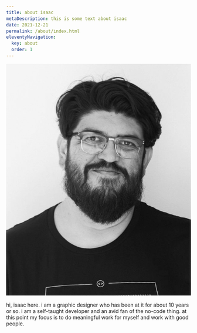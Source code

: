 ```yaml
---
title: about isaac 
metaDescription: this is some text about isaac
date: 2021-12-21
permalink: /about/index.html
eleventyNavigation:
  key: about
  order: 1
---
```

![me](../static/img/me.png "me")  

hi, isaac here. i am a graphic designer who has been at it for about 10 years or so. i am a self-taught developer and an avid fan of the no-code thing. at this point my focus is to do meaningful work for myself and work with good people.